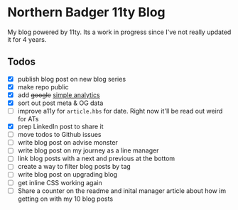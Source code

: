 # Northern Badger 11ty Blog

My blog powered by 11ty. Its a work in progress since I've not really updated it for 4 years.

## Todos

- [x] publish blog post on new blog series
- [x] make repo public
- [x] add ~~google~~ [simple analytics](https://www.simpleanalytics.com/)
- [x] sort out post meta & OG data
- [ ] improve a11y for `article.hbs` for date. Right now it'll be read out weird for ATs
- [x] prep LinkedIn post to share it
- [ ] move todos to Github issues
- [ ] write blog post on advise monster
- [ ] write blog post on my journey as a line manager
- [ ] link blog posts with a next and previous at the bottom
- [ ] create a way to filter blog posts by tag
- [ ] write blog post on upgrading blog
- [ ] get inline CSS working again
- [ ] Share a counter on the readme and inital manager article about how im getting on with my 10 blog posts
